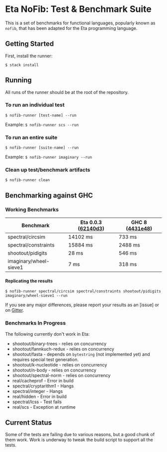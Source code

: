 # Eta NoFib: Test & Benchmark Suite

This is a set of benchmarks for functional languages, popularly known as `nofib`, that has been adapted for the Eta programming language.

## Getting Started

First, install the runner:

`$ stack install`

## Running
 All runs of the runner should be at the root of the repository.

### To run an individual test
`$ nofib-runner [test-name] --run`

Example:
`$ nofib-runner scs --run`

### To run an entire suite
`$ nofib-runner [suite-name] --run`

Example:
`$ nofib-runner imaginary --run`

### Clean up test/benchmark artifacts
`$ nofib-runner clean`

## Benchmarking against GHC

### Working Benchmarks

| Benchmark              | Eta 0.0.3 ([62140d3](https://github.com/typelead/eta/commit/62140d3173cbc291b1f6c629fa55bf40e55171ea)) | GHC 8 ([4431e48](https://perf.haskell.org/ghc/#revision/4431e48e6dc0a0e47328b6d0ed34a9b8503be4b0)) |
| ---------------------- | ---------------------- | ------------------ |
| spectral/circsim       | 14102 ms               | 733 ms             |
| spectral/constraints   | 15884 ms               | 2488 ms            |
| shootout/pidigits      | 28 ms                  | 546 ms             |
| imaginary/wheel-sieve1 | 7 ms                   | 318 ms             |

#### Replicating the results

`$ nofib-runner spectral/circsim spectral/constraints shootout/pidigits imaginary/wheel-sieve1 --run`

If you see any major differences, please report your results as an [issue] or on [Gitter](https://gitter.im/typelead/eta).

### Benchmarks In Progress
The following currently don't work in Eta:
- shootout/binary-trees - relies on concurrency
- shootout/fannkuch-redux - relies on concurrency
- shootout/fasta - depends on `bytestring` (not implemented yet) and requires special test generation.
- shootout/k-nucleotide - relies on concurrency
- shootout/n-body - relies on concurrency
- shootout/spectral-norm - relies on concurrency
- real/cacheprof - Error in build
- spectral/cryptarithm1 - Hangs
- spectral/integer - Hangs
- real/hidden - Error in build
- spectral/lcss - Test fails
- real/scs - Exception at runtime

## Current Status

Some of the tests are failing due to various reasons, but a good chunk of them work. Work is underway to tweak the build script to support all the tests.
